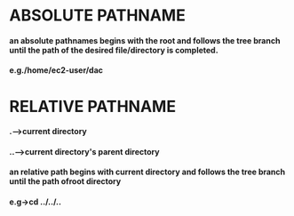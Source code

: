 # **ABSOLUTE PATHNAME**

 #### an absolute pathnames begins with the root and follows the tree branch until the path of the desired file/directory is completed.
#### e.g./home/ec2-user/dac

# **RELATIVE PATHNAME**

#### .-->current directory

#### ..-->current directory's parent directory

#### an relative path begins with current directory and follows the tree branch until the path ofroot directory

#### e.g->cd ../../..
